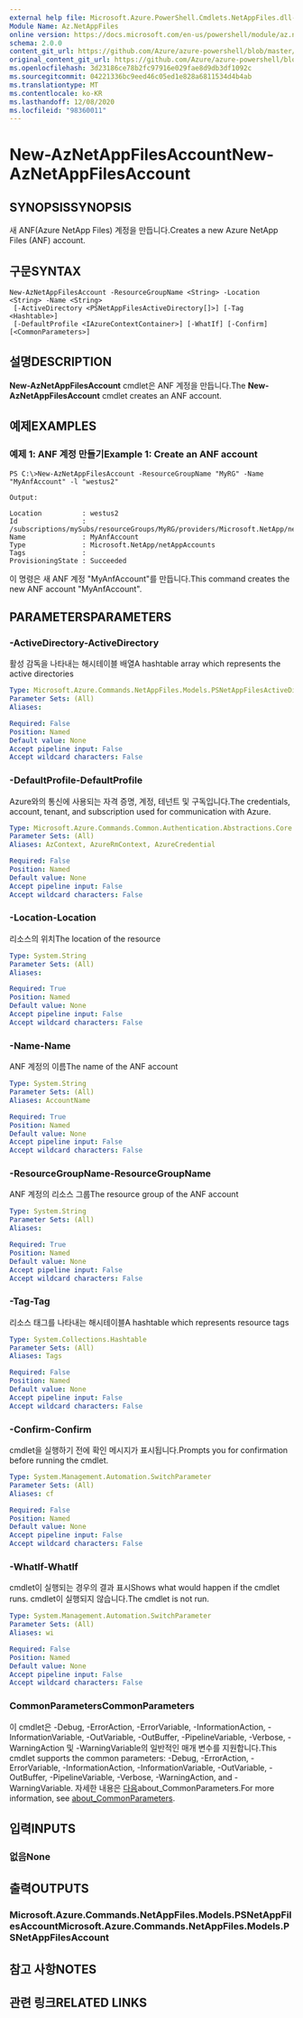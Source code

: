 ```yaml
---
external help file: Microsoft.Azure.PowerShell.Cmdlets.NetAppFiles.dll-Help.xml
Module Name: Az.NetAppFiles
online version: https://docs.microsoft.com/en-us/powershell/module/az.netappfiles/new-aznetappfilesaccount
schema: 2.0.0
content_git_url: https://github.com/Azure/azure-powershell/blob/master/src/NetAppFiles/NetAppFiles/help/New-AzNetAppFilesAccount.md
original_content_git_url: https://github.com/Azure/azure-powershell/blob/master/src/NetAppFiles/NetAppFiles/help/New-AzNetAppFilesAccount.md
ms.openlocfilehash: 3d23186ce78b2fc97916e029fae8d9db3df1092c
ms.sourcegitcommit: 04221336bc9eed46c05ed1e828a6811534d4b4ab
ms.translationtype: MT
ms.contentlocale: ko-KR
ms.lasthandoff: 12/08/2020
ms.locfileid: "98360011"
---
```

# <span data-ttu-id="9ddc9-101">New-AzNetAppFilesAccount</span><span class="sxs-lookup"><span data-stu-id="9ddc9-101">New-AzNetAppFilesAccount</span></span>

## <span data-ttu-id="9ddc9-102">SYNOPSIS</span><span class="sxs-lookup"><span data-stu-id="9ddc9-102">SYNOPSIS</span></span>
<span data-ttu-id="9ddc9-103">새 ANF(Azure NetApp Files) 계정을 만듭니다.</span><span class="sxs-lookup"><span data-stu-id="9ddc9-103">Creates a new Azure NetApp Files (ANF) account.</span></span>

## <span data-ttu-id="9ddc9-104">구문</span><span class="sxs-lookup"><span data-stu-id="9ddc9-104">SYNTAX</span></span>

```
New-AzNetAppFilesAccount -ResourceGroupName <String> -Location <String> -Name <String>
 [-ActiveDirectory <PSNetAppFilesActiveDirectory[]>] [-Tag <Hashtable>]
 [-DefaultProfile <IAzureContextContainer>] [-WhatIf] [-Confirm] [<CommonParameters>]
```

## <span data-ttu-id="9ddc9-105">설명</span><span class="sxs-lookup"><span data-stu-id="9ddc9-105">DESCRIPTION</span></span>
<span data-ttu-id="9ddc9-106">**New-AzNetAppFilesAccount** cmdlet은 ANF 계정을 만듭니다.</span><span class="sxs-lookup"><span data-stu-id="9ddc9-106">The **New-AzNetAppFilesAccount** cmdlet creates an ANF account.</span></span>

## <span data-ttu-id="9ddc9-107">예제</span><span class="sxs-lookup"><span data-stu-id="9ddc9-107">EXAMPLES</span></span>

### <span data-ttu-id="9ddc9-108">예제 1: ANF 계정 만들기</span><span class="sxs-lookup"><span data-stu-id="9ddc9-108">Example 1: Create an ANF account</span></span>
```
PS C:\>New-AzNetAppFilesAccount -ResourceGroupName "MyRG" -Name "MyAnfAccount" -l "westus2"

Output:

Location          : westus2
Id                : /subscriptions/mySubs/resourceGroups/MyRG/providers/Microsoft.NetApp/netAppAccounts/MyAnfAccount
Name              : MyAnfAccount
Type              : Microsoft.NetApp/netAppAccounts
Tags              :
ProvisioningState : Succeeded
```

<span data-ttu-id="9ddc9-109">이 명령은 새 ANF 계정 "MyAnfAccount"를 만듭니다.</span><span class="sxs-lookup"><span data-stu-id="9ddc9-109">This command creates the new ANF account "MyAnfAccount".</span></span>

## <span data-ttu-id="9ddc9-110">PARAMETERS</span><span class="sxs-lookup"><span data-stu-id="9ddc9-110">PARAMETERS</span></span>

### <span data-ttu-id="9ddc9-111">-ActiveDirectory</span><span class="sxs-lookup"><span data-stu-id="9ddc9-111">-ActiveDirectory</span></span>
<span data-ttu-id="9ddc9-112">활성 감독을 나타내는 해시테이블 배열</span><span class="sxs-lookup"><span data-stu-id="9ddc9-112">A hashtable array which represents the active directories</span></span>

```yaml
Type: Microsoft.Azure.Commands.NetAppFiles.Models.PSNetAppFilesActiveDirectory[]
Parameter Sets: (All)
Aliases:

Required: False
Position: Named
Default value: None
Accept pipeline input: False
Accept wildcard characters: False
```

### <span data-ttu-id="9ddc9-113">-DefaultProfile</span><span class="sxs-lookup"><span data-stu-id="9ddc9-113">-DefaultProfile</span></span>
<span data-ttu-id="9ddc9-114">Azure와의 통신에 사용되는 자격 증명, 계정, 테넌트 및 구독입니다.</span><span class="sxs-lookup"><span data-stu-id="9ddc9-114">The credentials, account, tenant, and subscription used for communication with Azure.</span></span>

```yaml
Type: Microsoft.Azure.Commands.Common.Authentication.Abstractions.Core.IAzureContextContainer
Parameter Sets: (All)
Aliases: AzContext, AzureRmContext, AzureCredential

Required: False
Position: Named
Default value: None
Accept pipeline input: False
Accept wildcard characters: False
```

### <span data-ttu-id="9ddc9-115">-Location</span><span class="sxs-lookup"><span data-stu-id="9ddc9-115">-Location</span></span>
<span data-ttu-id="9ddc9-116">리소스의 위치</span><span class="sxs-lookup"><span data-stu-id="9ddc9-116">The location of the resource</span></span>

```yaml
Type: System.String
Parameter Sets: (All)
Aliases:

Required: True
Position: Named
Default value: None
Accept pipeline input: False
Accept wildcard characters: False
```

### <span data-ttu-id="9ddc9-117">-Name</span><span class="sxs-lookup"><span data-stu-id="9ddc9-117">-Name</span></span>
<span data-ttu-id="9ddc9-118">ANF 계정의 이름</span><span class="sxs-lookup"><span data-stu-id="9ddc9-118">The name of the ANF account</span></span>

```yaml
Type: System.String
Parameter Sets: (All)
Aliases: AccountName

Required: True
Position: Named
Default value: None
Accept pipeline input: False
Accept wildcard characters: False
```

### <span data-ttu-id="9ddc9-119">-ResourceGroupName</span><span class="sxs-lookup"><span data-stu-id="9ddc9-119">-ResourceGroupName</span></span>
<span data-ttu-id="9ddc9-120">ANF 계정의 리소스 그룹</span><span class="sxs-lookup"><span data-stu-id="9ddc9-120">The resource group of the ANF account</span></span>

```yaml
Type: System.String
Parameter Sets: (All)
Aliases:

Required: True
Position: Named
Default value: None
Accept pipeline input: False
Accept wildcard characters: False
```

### <span data-ttu-id="9ddc9-121">-Tag</span><span class="sxs-lookup"><span data-stu-id="9ddc9-121">-Tag</span></span>
<span data-ttu-id="9ddc9-122">리소스 태그를 나타내는 해시테이블</span><span class="sxs-lookup"><span data-stu-id="9ddc9-122">A hashtable which represents resource tags</span></span>

```yaml
Type: System.Collections.Hashtable
Parameter Sets: (All)
Aliases: Tags

Required: False
Position: Named
Default value: None
Accept pipeline input: False
Accept wildcard characters: False
```

### <span data-ttu-id="9ddc9-123">-Confirm</span><span class="sxs-lookup"><span data-stu-id="9ddc9-123">-Confirm</span></span>
<span data-ttu-id="9ddc9-124">cmdlet을 실행하기 전에 확인 메시지가 표시됩니다.</span><span class="sxs-lookup"><span data-stu-id="9ddc9-124">Prompts you for confirmation before running the cmdlet.</span></span>

```yaml
Type: System.Management.Automation.SwitchParameter
Parameter Sets: (All)
Aliases: cf

Required: False
Position: Named
Default value: None
Accept pipeline input: False
Accept wildcard characters: False
```

### <span data-ttu-id="9ddc9-125">-WhatIf</span><span class="sxs-lookup"><span data-stu-id="9ddc9-125">-WhatIf</span></span>
<span data-ttu-id="9ddc9-126">cmdlet이 실행되는 경우의 결과 표시</span><span class="sxs-lookup"><span data-stu-id="9ddc9-126">Shows what would happen if the cmdlet runs.</span></span>
<span data-ttu-id="9ddc9-127">cmdlet이 실행되지 않습니다.</span><span class="sxs-lookup"><span data-stu-id="9ddc9-127">The cmdlet is not run.</span></span>

```yaml
Type: System.Management.Automation.SwitchParameter
Parameter Sets: (All)
Aliases: wi

Required: False
Position: Named
Default value: None
Accept pipeline input: False
Accept wildcard characters: False
```

### <span data-ttu-id="9ddc9-128">CommonParameters</span><span class="sxs-lookup"><span data-stu-id="9ddc9-128">CommonParameters</span></span>
<span data-ttu-id="9ddc9-129">이 cmdlet은 -Debug, -ErrorAction, -ErrorVariable, -InformationAction, -InformationVariable, -OutVariable, -OutBuffer, -PipelineVariable, -Verbose, -WarningAction 및 -WarningVariable의 일반적인 매개 변수를 지원합니다.</span><span class="sxs-lookup"><span data-stu-id="9ddc9-129">This cmdlet supports the common parameters: -Debug, -ErrorAction, -ErrorVariable, -InformationAction, -InformationVariable, -OutVariable, -OutBuffer, -PipelineVariable, -Verbose, -WarningAction, and -WarningVariable.</span></span> <span data-ttu-id="9ddc9-130">자세한 내용은 [다음](http://go.microsoft.com/fwlink/?LinkID=113216)about_CommonParameters.</span><span class="sxs-lookup"><span data-stu-id="9ddc9-130">For more information, see [about_CommonParameters](http://go.microsoft.com/fwlink/?LinkID=113216).</span></span>

## <span data-ttu-id="9ddc9-131">입력</span><span class="sxs-lookup"><span data-stu-id="9ddc9-131">INPUTS</span></span>

### <span data-ttu-id="9ddc9-132">없음</span><span class="sxs-lookup"><span data-stu-id="9ddc9-132">None</span></span>

## <span data-ttu-id="9ddc9-133">출력</span><span class="sxs-lookup"><span data-stu-id="9ddc9-133">OUTPUTS</span></span>

### <span data-ttu-id="9ddc9-134">Microsoft.Azure.Commands.NetAppFiles.Models.PSNetAppFilesAccount</span><span class="sxs-lookup"><span data-stu-id="9ddc9-134">Microsoft.Azure.Commands.NetAppFiles.Models.PSNetAppFilesAccount</span></span>

## <span data-ttu-id="9ddc9-135">참고 사항</span><span class="sxs-lookup"><span data-stu-id="9ddc9-135">NOTES</span></span>

## <span data-ttu-id="9ddc9-136">관련 링크</span><span class="sxs-lookup"><span data-stu-id="9ddc9-136">RELATED LINKS</span></span>
